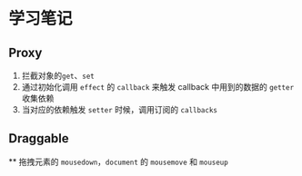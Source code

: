 # 学习笔记

## Proxy

1. 拦截对象的`get`、`set`
2. 通过初始化调用 `effect` 的 `callback` 来触发 callback 中用到的数据的 `getter` 收集依赖
3. 当对应的依赖触发 `setter` 时候，调用订阅的 `callbacks`

## Draggable

** 拖拽元素的 `mousedown`，`document` 的 `mousemove` 和 `mouseup`
